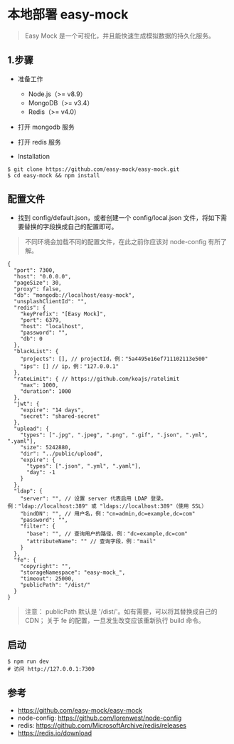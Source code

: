 # 本地部署 easy-mock
>Easy Mock 是一个可视化，并且能快速生成模拟数据的持久化服务。

## 1.步骤
- 准备工作
  -  Node.js（>= v8.9）
  - MongoDB（>= v3.4）
  - Redis（>= v4.0）
- 打开 mongodb 服务
- 打开 redis 服务

- Installation
```
$ git clone https://github.com/easy-mock/easy-mock.git
$ cd easy-mock && npm install
```

## 配置文件
- 找到 config/default.json，或者创建一个 config/local.json 文件，将如下需要替换的字段换成自己的配置即可。
>不同环境会加载不同的配置文件，在此之前你应该对 node-config 有所了解。


```
{
  "port": 7300,
  "host": "0.0.0.0",
  "pageSize": 30,
  "proxy": false,
  "db": "mongodb://localhost/easy-mock",
  "unsplashClientId": "",
  "redis": {
    "keyPrefix": "[Easy Mock]",
    "port": 6379,
    "host": "localhost",
    "password": "",
    "db": 0
  },
  "blackList": {
    "projects": [], // projectId，例："5a4495e16ef711102113e500"
    "ips": [] // ip，例："127.0.0.1"
  },
  "rateLimit": { // https://github.com/koajs/ratelimit
    "max": 1000,
    "duration": 1000
  },
  "jwt": {
    "expire": "14 days",
    "secret": "shared-secret"
  },
  "upload": {
    "types": [".jpg", ".jpeg", ".png", ".gif", ".json", ".yml", ".yaml"],
    "size": 5242880,
    "dir": "../public/upload",
    "expire": {
      "types": [".json", ".yml", ".yaml"],
      "day": -1
    }
  },
  "ldap": {
    "server": "", // 设置 server 代表启用 LDAP 登录。例："ldap://localhost:389" 或 "ldaps://localhost:389"（使用 SSL）
    "bindDN": "", // 用户名，例："cn=admin,dc=example,dc=com"
    "password": "",
    "filter": {
      "base": "", // 查询用户的路径，例："dc=example,dc=com"
      "attributeName": "" // 查询字段，例："mail"
    }
  },
  "fe": {
    "copyright": "",
    "storageNamespace": "easy-mock_",
    "timeout": 25000,
    "publicPath": "/dist/"
  }
}
```

>注意：
publicPath 默认是 '/dist/'。如有需要，可以将其替换成自己的 CDN；
关于 fe 的配置，一旦发生改变应该重新执行 build 命令。

## 启动
```
$ npm run dev
# 访问 http://127.0.0.1:7300
```

## 参考
- https://github.com/easy-mock/easy-mock
- node-config: https://github.com/lorenwest/node-config
- redis: https://github.com/MicrosoftArchive/redis/releases
- https://redis.io/download
